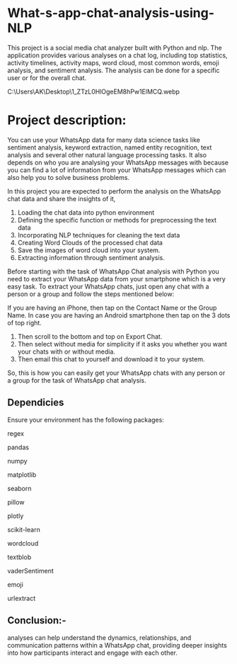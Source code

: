 # What-s-app-chat-analysis-using-NLP
This project is a social media chat analyzer built with Python and nlp. The application provides various analyses on a chat log, including top statistics, activity timelines, activity maps, word cloud, most common words, emoji analysis, and sentiment analysis. The analysis can be done for a specific user or for the overall chat.


C:\Users\AK\Desktop\1_ZTzL0HlOgeEM8hPw1ElMCQ.webp



# Project description: 

You can use your WhatsApp data for many data science tasks like sentiment analysis, keyword extraction, named entity recognition, text analysis and several other natural language processing tasks. It also depends on who you are analysing your WhatsApp messages with because you can find a lot of information from your WhatsApp messages which can also help you to solve business problems.

In this project you are expected to perform the analysis on the WhatsApp chat data and share the insights of it,

1.	Loading the chat data into python environment
2.	Defining the specific function or methods for preprocessing the text data
3.	Incorporating NLP techniques for cleaning the text data
4.	Creating Word Clouds of the processed chat data
5.	Save the images of word cloud into your system.
6.	Extracting information through sentiment analysis.

Before starting with the task of WhatsApp Chat analysis with Python you need to extract your WhatsApp data from your smartphone which is a very easy task. To extract your WhatsApp chats, just open any chat with a person or a group and follow the steps mentioned below:

If you are having an iPhone, then tap on the Contact Name or the Group Name. In case you are having an Android smartphone then tap on the 3 dots of top right.

1. Then scroll to the bottom and top on Export Chat.
2. Then select without media for simplicity if it asks you whether you want your chats with or without media.
3. Then email this chat to yourself and download it to your system. 

So, this is how you can easily get your WhatsApp chats with any person or a group for the task of WhatsApp chat analysis.


## Dependicies

Ensure your environment has the following packages:

regex

pandas

numpy

matplotlib

seaborn

pillow

plotly

scikit-learn

wordcloud

textblob

vaderSentiment

emoji

urlextract
 
## Conclusion:-

analyses can help understand the dynamics, relationships, and communication patterns within a WhatsApp chat, providing deeper insights into how participants interact and engage with each other.
